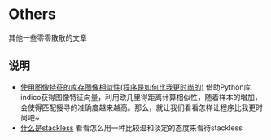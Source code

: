 # Others
其他一些零零散散的文章

## 说明
- [使用图像特征的库存图像相似性(程序是如何比我更时尚的)](./程序是如何比我更时尚的.md) 借助Python库indico获得图像特征向量，利用欧几里得距离计算相似性，随着样本的增加，会使得匹配搜寻的准确度越来越高。那么，就让我们看看怎样让程序比我更时尚吧~
- [什么是stackless](./什么是stackless.md)
看看怎么用一种比较温和淡定的态度来看待stackless
